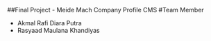 ##Final Project - Meide Mach Company Profile CMS
#Team Member
<br>
- Akmal Rafi Diara Putra
- Rasyaad Maulana Khandiyas
